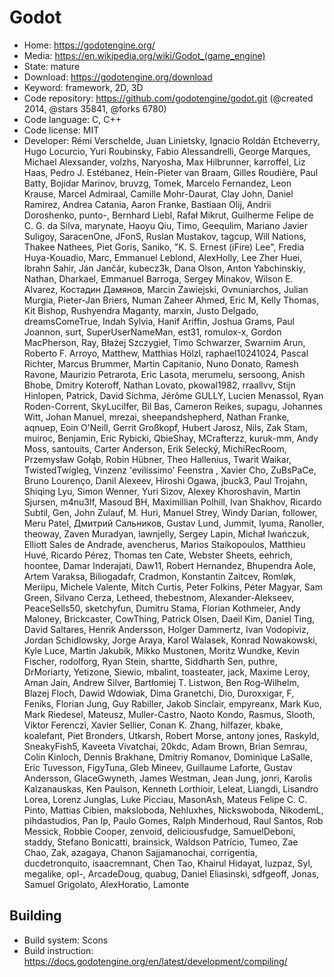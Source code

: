 # Godot

- Home: https://godotengine.org/
- Media: https://en.wikipedia.org/wiki/Godot_(game_engine)
- State: mature
- Download: https://godotengine.org/download
- Keyword: framework, 2D, 3D
- Code repository: https://github.com/godotengine/godot.git (@created 2014, @stars 35841, @forks 6780)
- Code language: C, C++
- Code license: MIT
- Developer: Rémi Verschelde, Juan Linietsky, Ignacio Roldán Etcheverry, Hugo Locurcio, Yuri Roubinsky, Fabio Alessandrelli, George Marques, Michael Alexsander, volzhs, Naryosha, Max Hilbrunner, karroffel, Liz Haas, Pedro J. Estébanez, Hein-Pieter van Braam, Gilles Roudière, Paul Batty, Bojidar Marinov, bruvzg, Tomek, Marcelo Fernandez, Leon Krause, Marcel Admiraal, Camille Mohr-Daurat, Clay John, Daniel Ramirez, Andrea Catania, Aaron Franke, Bastiaan Olij, Andrii Doroshenko, punto-, Bernhard Liebl, Rafał Mikrut, Guilherme Felipe de C. G. da Silva, marynate, Haoyu Qiu, Timo, Geequlim, Mariano Javier Suligoy, SaracenOne, JFonS, Ruslan Mustakov, tagcup, Will Nations, Thakee Nathees, Piet Goris, Saniko, "K. S. Ernest (iFire) Lee", Fredia Huya-Kouadio, Marc, Emmanuel Leblond, AlexHolly, Lee Zher Huei, Ibrahn Sahir, Ján Jančár, kubecz3k, Dana Olson, Anton Yabchinskiy, Nathan, Dharkael, Emmanuel Barroga, Sergey Minakov, Wilson E. Alvarez, Костадин Дамянов, Marcin Zawiejski, Ovnuniarchos, Julian Murgia, Pieter-Jan Briers, Numan Zaheer Ahmed, Eric M, Kelly Thomas, Kit Bishop, Rushyendra Maganty, marxin, Justo Delgado, dreamsComeTrue, Indah Sylvia, Hanif Ariffin, Joshua Grams, Paul Joannon, surt, SuperUserNameMan, est31, romulox-x, Gordon MacPherson, Ray, Błażej Szczygieł, Timo Schwarzer, Swarnim Arun, Roberto F. Arroyo, Matthew, Matthias Hölzl, raphael10241024, Pascal Richter, Marcus Brummer, Martin Capitanio, Nuno Donato, Ramesh Ravone, Maurizio Petrarota, Eric Lasota, merumelu, sersoong, Anish Bhobe, Dmitry Koteroff, Nathan Lovato, pkowal1982, rraallvv, Stijn Hinlopen, Patrick, David Sichma, Jérôme GULLY, Lucien Menassol, Ryan Roden-Corrent, SkyLucilfer, Bil Bas, Cameron Reikes, supagu, Johannes Witt, Johan Manuel, mrezai, sheepandshepherd, Nathan Franke, aqnuep, Eoin O'Neill, Gerrit Großkopf, Hubert Jarosz, Nils, Zak Stam, muiroc, Benjamin, Eric Rybicki, QbieShay, MCrafterzz, kuruk-mm, Andy Moss, santouits, Carter Anderson, Erik Selecký, MichiRecRoom, Przemysław Gołąb, Robin Hübner, Theo Hallenius, Twarit Waikar, TwistedTwigleg, Vinzenz 'evilissimo' Feenstra , Xavier Cho, ZuBsPaCe, Bruno Lourenço, Danil Alexeev, Hiroshi Ogawa, jbuck3, Paul Trojahn, Shiqing Lyu, Simon Wenner, Yuri Sizov, Alexey Khoroshavin, Martin Sjursen, m4nu3lf, Masoud BH, Maximillian Polhill, Ivan Shakhov, Ricardo Subtil, Gen, John Zulauf, M. Huri, Manuel Strey, Windy Darian, follower, Meru Patel, Дмитрий Сальников, Gustav Lund, Jummit, lyuma, Ranoller, theoway, Zaven Muradyan, lawnjelly, Sergey Lapin, Michał Iwańczuk, Elliott Sales de Andrade, avencherus, Marios Staikopoulos, Matthieu Huvé, Ricardo Pérez, Thomas ten Cate, Webster Sheets, eehrich, hoontee, Damar Inderajati, Daw11, Robert Hernandez, Bhupendra Aole, Artem Varaksa, Biliogadafr, Cradmon, Konstantin Zaitcev, Romløk, Meriipu, Michele Valente, Mitch Curtis, Peter Folkins, Péter Magyar, Sam Green, Silvano Cerza, Letheed, thebestnom, Alexander-Alekseev, PeaceSells50, sketchyfun, Dumitru Stama, Florian Kothmeier, Andy Maloney, Brickcaster, CowThing, Patrick Olsen, Daeil Kim, Daniel Ting, David Saltares, Henrik Andersson, Holger Dammertz, Ivan Vodopiviz, Jordan Schidlowsky, Jorge Araya, Karol Walasek, Konrad Nowakowski, Kyle Luce, Martin Jakubik, Mikko Mustonen, Moritz Wundke, Kevin Fischer, rodolforg, Ryan Stein, shartte, Siddharth Sen, puthre, DrMoriarty, Yetizone, Siewio, mbalint, toasteater, jack, Maxime Leroy, Aman Jain, Andrew Silver, Bartłomiej T. Listwon, Ben Rog-Wilhelm, Blazej Floch, Dawid Wdowiak, Dima Granetchi, Dio, Duroxxigar, F, Feniks, Florian Jung, Guy Rabiller, Jakob Sinclair, empyreanx, Mark Kuo, Mark Riedesel, Mateusz, Muller-Castro, Naoto Kondo, Rasmus, Slooth, Viktor Ferenczi, Xavier Sellier, Conan K. Zhang, hilfazer, kbake, koalefant, Piet Bronders, Utkarsh, Robert Morse, antony jones, Raskyld, SneakyFish5, Kaveeta Vivatchai, 20kdc, Adam Brown, Brian Semrau, Colin Kinloch, Dennis Brakhane, Dmitriy Romanov, Dominique LaSalle, Eric Tuvesson, FigyTuna, Gleb Mineev, Guillaume Laforte, Gustav Andersson, GlaceGwyneth, James Westman, Jean Jung, jonri, Karolis Kalzanauskas, Ken Paulson, Kenneth Lorthioir, Leleat, Liangdi, Lisandro Lorea, Lorenz Junglas, Luke Picciau, MasonAsh, Mateus Felipe C. C. Pinto, Mattias Cibien, maksloboda, Nehluxhes, Nickswoboda, NikodemL, pihdastudios, Pan Ip, Paulo Gomes, Ralph Minderhoud, Raul Santos, Rob Messick, Robbie Cooper, zenvoid, deliciousfudge, SamuelDeboni, staddy, Stefano Bonicatti, brainsick, Waldson Patrício, Tumeo, Zae Chao, Zak, azagaya, Chanon Sajjamanochai, corrigentia, ducdetronquito, isaacremnant, Chen Tao, Khairul Hidayat, luzpaz, Syl, megalike, opl-, ArcadeDoug, quabug, Daniel Eliasinski, sdfgeoff, Jonas, Samuel Grigolato, AlexHoratio, Lamonte

## Building

- Build system: Scons
- Build instruction: https://docs.godotengine.org/en/latest/development/compiling/
